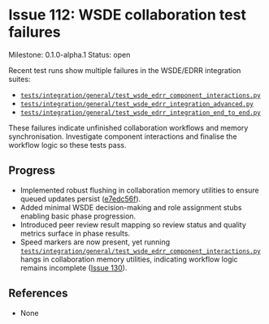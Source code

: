 # Issue 112: WSDE collaboration test failures
Milestone: 0.1.0-alpha.1
Status: open


Recent test runs show multiple failures in the WSDE/EDRR integration suites:
- [`tests/integration/general/test_wsde_edrr_component_interactions.py`](../tests/integration/general/test_wsde_edrr_component_interactions.py)
- [`tests/integration/general/test_wsde_edrr_integration_advanced.py`](../tests/integration/general/test_wsde_edrr_integration_advanced.py)
- [`tests/integration/general/test_wsde_edrr_integration_end_to_end.py`](../tests/integration/general/test_wsde_edrr_integration_end_to_end.py)

These failures indicate unfinished collaboration workflows and memory synchronisation. Investigate component interactions and finalise the workflow logic so these tests pass.

## Progress

- Implemented robust flushing in collaboration memory utilities to ensure queued updates persist ([e7edc56f](../commit/e7edc56f)).
- Added minimal WSDE decision-making and role assignment stubs enabling basic phase progression.
- Introduced peer review result mapping so review status and quality metrics surface in phase results.
- Speed markers are now present, yet running [`tests/integration/general/test_wsde_edrr_component_interactions.py`](../tests/integration/general/test_wsde_edrr_component_interactions.py) hangs in collaboration memory utilities, indicating workflow logic remains incomplete ([Issue 130](130.md)).

## References

- None
